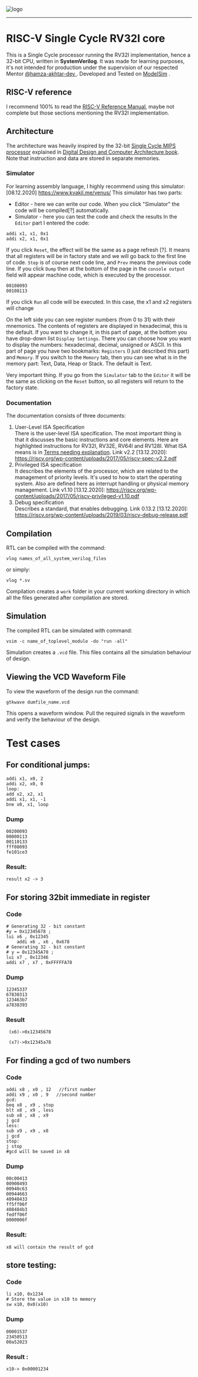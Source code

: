 ![logo](https://riscv.org/wp-content/uploads/2018/06/RISC-V-Logo-2.png)
_________________

# RISC-V Single Cycle RV32I core

This is a Single Cycle processor running the RV32I implementation, hence a 32-bit CPU, written in __SystemVerilog__. It was made for learning purposes, it's not intended for production under the supervision of our respected Mentor [ @hamza-akhtar-dev ](https://github.com/hamza-akhtar-dev). Developed and Tested on [ModelSim](https://www.mentor.com/company/higher_ed/modelsim-student-edition) .

## RISC-V reference

I recommend 100% to read the [RISC-V Reference Manual](https://github.com/riscv/riscv-isa-manual/releases/download/Ratified-IMAFDQC/riscv-spec-20191213.pdf), maybe not complete but those sections mentioning the RV32I implementation.

## Architecture

The architecture was heavily inspired by the 32-bit [Single Cycle MIPS processor](https://media.cheggcdn.com/media/b82/b820d7ac-b4c9-4dd7-af10-e3b3fbe250ff/phpPVaajI) explained in [Digital Design and Computer Architecture book](https://www.amazon.com/Digital-Design-Computer-Architecture-Harris/dp/0123944244/ref=pd_lpo_1?pd_rd_w=SEXjq&content-id=amzn1.sym.116f529c-aa4d-4763-b2b6-4d614ec7dc00&pf_rd_p=116f529c-aa4d-4763-b2b6-4d614ec7dc00&pf_rd_r=82ZAPW9VP21TKQM08AAT&pd_rd_wg=9EFiQ&pd_rd_r=75b9df90-d341-4fb2-b6dd-8ef3d3fa4219&pd_rd_i=0123944244&psc=1). Note that instruction and data are stored in separate memories.


### Simulator
For learning assembly language, I highly recommend using this simulator:
[08.12.2020] https://www.kvakil.me/venus/
This simulator has two parts: <br/>
- Editor - here we can write our code. When you click "Simulator" the code will be compiled[?] automatically.
- Simulator - here you can test the code and check the results
In the `Editor`  part I entered the code: <br/>
```
addi x1, x1, 0x1
addi x2, x1, 0x1
```
If you click `Reset`, the effect will be the same as a page refresh [?]. It means that all registers will be in factory state and we will go back to the first line of code.
`Step` is of course next code line, and `Prev` means the previous code line.
If you click `Dump` then at the bottom of the page in the `console output` field will appear machine code, which is executed by the processor.
```
00108093
00108113
```
If you click `Run`  all code will be executed. In this case, the x1 and x2 registers will change

On the left side you can see register numbers (from 0 to 31) with their mnemonics. The contents of registers are displayed in hexadecimal, this is the default. If you want to change it, in this part of page, at the bottom you have drop-down list `Display Settings`. There you can choose how you want to display the numbers: hexadecimal, decimal, unsigned or ASCII. In this part of page you have two bookmarks: `Registers` (I just described this part) and `Memory`. If you switch to the `Memory` tab, then you can see what is in the memory part: Text, Data, Heap or Stack. The default is Text.

Very important thing. If you go from the `Simulator` tab to the `Editor` it will be the same as clicking on the `Reset` button, so all registers will return to the factory state.

### Documentation
The documentation consists of three documents:
1. User-Level ISA Specification <br/>
There is the user-level ISA specification. The most important thing is that it discusses the basic instructions and core elements. Here are highlighted instructions for RV32I, RV32E, RV64I and RV128I. What ISA means is in [Terms needing explanation](#terms).
Link v2.2 [13.12.2020]: https://riscv.org/wp-content/uploads/2017/05/riscv-spec-v2.2.pdf
2. Privileged ISA specification <br/>
It describes the elements of the processor, which are related to the management of priority levels. It's used to how to start the operating system. Also are defined here as interrupt handling or physical memory management.
Link v1.10 [13.12.2020]: https://riscv.org/wp-content/uploads/2017/05/riscv-privileged-v1.10.pdf
3. Debug specification <br/>
Describes a standard, that enables debugging.
Link 0.13.2 [13.12.2020]: https://riscv.org/wp-content/uploads/2019/03/riscv-debug-release.pdf

## Compilation

RTL can be compiled with the command: 

``` 
vlog names_of_all_system_verilog_files
```

or simply:

``` 
vlog *.sv 
```

Compilation creates a ``` work ``` folder in your current working directory in which all the files generated after compilation are stored.
 
## Simulation

The compiled RTL can be simulated with command:

``` 
vsim -c name_of_toplevel_module -do "run -all"
```

Simulation creates a ``` .vcd ``` file. This files contains all the simulation behaviour of design.

## Viewing the VCD Waveform File

To view the waveform of the design run the command:

```
gtkwave dumfile_name.vcd
```

This opens a waveform window. Pull the required signals in the waveform and verify the behaviour of the design.

# Test cases



## For conditional jumps: 

```
addi x1, x0, 2
addi x2, x0, 0
loop:
add x2, x2, x1
addi x1, x1, -1
bne x0, x1, loop

```
### Dump
```
00200093
00000113
00110133
fff08093
fe101ce3
```
### Result:
```
result x2 -> 3
```


## For storing 32bit immediate in register

### Code
``` 
# Generating 32 - bit constant
#y = 0x12345678 ;
lui x6 , 0x12345
	addi x6 , x6 , 0x678
# Generating 32 - bit constant
# y = 0x12345A78 ;
lui x7 , 0x12346
addi x7 , x7 , 0xFFFFFA78
```

### Dump
```
12345337
67830313
123463b7
a7838393
```
###     Result
```
 (x6)->0x12345678

 (x7)->0x12345a78

```

## For finding a gcd of two numbers

### Code

```
addi x8 , x0 , 12   //first number
addi x9 , x0 , 9   //second number
gcd:
beq x8 , x9 , stop
blt x8 , x9 , less
sub x8 , x8 , x9
j gcd
less:
sub x9 , x9 , x8
j gcd
stop:
j stop
#gcd will be saved in x8
```

### Dump
```
00c00413
00900493
00940c63
00944663
40940433
ff5ff06f
408484b3
fedff06f
0000006f
```

### Result: 
```
x8 will contain the result of gcd
````

## store testing:

### Code

```
li x10, 0x1234
# Store the value in x10 to memory
sw x10, 0x0(x10)

```

### Dump
```
00001537
23450513
00a52023
```

### Result :
```
x10-> 0x00001234
```




